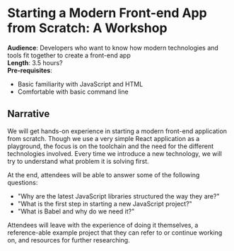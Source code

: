 Starting a Modern Front-end App from Scratch: A Workshop
======================

**Audience**: Developers who want to know how modern technologies and tools fit together
            to create a front-end app<br/>
**Length**: 3.5 hours?<br/>
**Pre-requisites**:
- Basic familiarity with JavaScript and HTML
- Comfortable with basic command line

## Narrative
We will get hands-on experience in starting a modern front-end application from scratch.
Though we use a very simple React application as a playground, the focus is on the toolchain
and the need for the different technologies involved. Every time we introduce a new technology,
we will try to understand what problem it is solving first.

At the end, attendees will be able to answer some of the following questions:
- "Why are the latest JavaScript libraries structured the way they are?"
- "What is the first step in starting a new JavaScript project?"
- "What is Babel and why do we need it?"

Attendees will leave with the experience of doing it themselves, a reference-able
example project that they can refer to or continue working on, and resources for
further researching.
